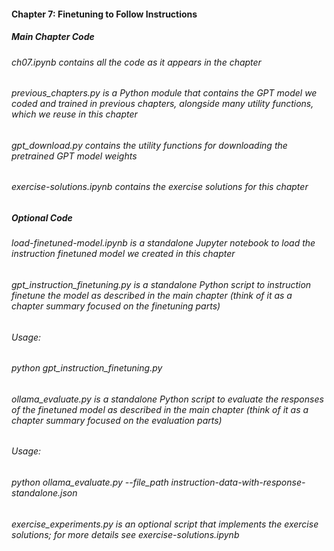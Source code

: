 #### Chapter 7: Finetuning to Follow Instructions

##### Main Chapter Code

###### ch07.ipynb contains all the code as it appears in the chapter
###### previous_chapters.py is a Python module that contains the GPT model we coded and trained in previous chapters, alongside many utility functions, which we reuse in this chapter
###### gpt_download.py contains the utility functions for downloading the pretrained GPT model weights
###### exercise-solutions.ipynb contains the exercise solutions for this chapter

##### Optional Code

###### load-finetuned-model.ipynb is a standalone Jupyter notebook to load the instruction finetuned model we created in this chapter

###### gpt_instruction_finetuning.py is a standalone Python script to instruction finetune the model as described in the main chapter (think of it as a chapter summary focused on the finetuning parts)

###### Usage:

###### python gpt_instruction_finetuning.py

###### ollama_evaluate.py is a standalone Python script to evaluate the responses of the finetuned model as described in the main chapter (think of it as a chapter summary focused on the evaluation parts)

###### Usage:

###### python ollama_evaluate.py --file_path instruction-data-with-response-standalone.json

###### exercise_experiments.py is an optional script that implements the exercise solutions; for more details see exercise-solutions.ipynb
